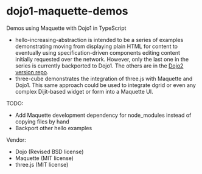 # dojo1-maquette-demos
Demos using Maquette with Dojo1 in TypeScript

* hello-increasing-abstraction is intended to be a series of examples demonstrating moving from displaying plain HTML for content to eventually using specification-driven components editing content initially requested over the network. However, only the last one in the series is currently backported to Dojo1. The others are in the [Dojo2 version repo](https://github.com/pdfernhout/dojo2-maquette-demos).
* three-cube demonstrates the integration of three.js with Maquette and Dojo1. This same approach could be used to integrate dgrid or even any complex Dijit-based widget or form into a Maquette UI.

TODO:

* Add Maquette development dependency for node_modules instead of copying files by hand
* Backport other hello examples

Vendor:

* Dojo (Revised BSD license)
* Maquette (MIT license)
* three.js (MIT license)
